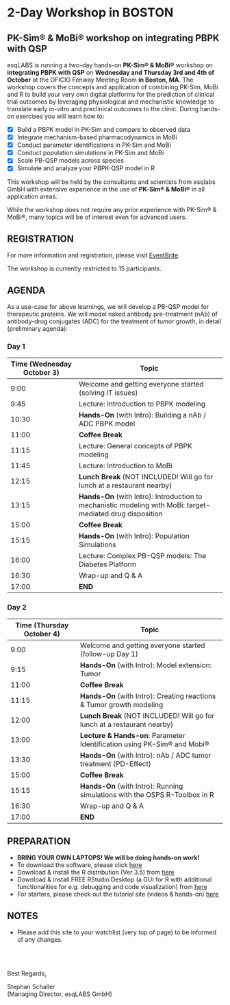 # 2-Day Workshop in BOSTON

## PK-Sim® &amp; MoBi® workshop on integrating PBPK with QSP 

esqLABS is running a two-day hands-on **PK-Sim® & MoBi®** workshop on **integrating PBPK with QSP** on **Wednesday and Thursday 3rd and 4th of October** at the OFICIO Fenway Meeting Room **in Boston, MA**. The workshop covers the concepts and application of combining PK-Sim, MoBi and R to build your very own digital platforms for the prediction of clinical trial outcomes by leveraging physiological and mechanistic knowledge to translate early in-vitro and preclinical outcomes to the clinic. During hands-on exercises you will learn how to:
- [x] Build a PBPK model in PK-Sim and compare to observed data
- [x] Integrate mechanism-based pharmacodynamics in MoBi
- [x] Conduct parameter identifications in PK-Sim and MoBi
- [x] Conduct population simulations in PK-Sim and MoBi
- [x] Scale PB-QSP models across species
- [x] Simulate and analyze your PBPK-QSP model in R

This workshop will be held by the consultants and scientists from esqlabs GmbH with extensive experience in the use of **PK-Sim® & MoBi®** in all application areas. 

While the workshop does not require any prior experience with PK-Sim® & MoBi®, many topics will be of interest even for advanced users.


## REGISTRATION

For more information and registration, please visit [EventBrite](https://www.eventbrite.com/e/2-day-pk-sim-mobi-workshop-on-integrating-pbpk-with-qsp-registration-48574282988).

The workshop is currently restricted to 15 participants.

## AGENDA

As a use-case for above learnings, we will develop a PB-QSP model for therapeutic proteins. We will model naked antibody pre-treatment (nAb) of antibody-drug conjugates (ADC) for the treatment of tumor growth, in detail (preliminary agenda):

### Day 1

| Time (Wednesday October 3) | Topic |
| ------------- | ------------- |
| 9:00 | Welcome and getting everyone started (solving IT issues) |
| 9:45 | Lecture: Introduction to PBPK modeling|
| 10:30 | **Hands-On** (with Intro): Building a nAb / ADC PBPK model |
| 11:00 | **Coffee Break** |
| 11:15 | Lecture: General concepts of PBPK modeling|
| 11:45 | Lecture: Introduction to MoBi |
| 12:15 | **Lunch Break** (NOT INCLUDED! Will go for lunch at a restaurant nearby)|
| 13:15 | **Hands-On** (with Intro): Introduction to mechanistic modeling with MoBi: target-mediated drug disposition |
| 15:00 | **Coffee Break** |
| 15:15 | **Hands-On** (with Intro): Population Simulations |
| 16:00 | Lecture: Complex PB-QSP models: The Diabetes Platform |
| 16:30 | Wrap-up and Q & A |
| 17:00 | **END** |

### Day 2

| Time (Thursday October 4) | Topic |
| ------------- | ------------- |
| 9:00 | Welcome and getting everyone started (follow-up Day 1) |
| 9:15 | **Hands-On** (with Intro): Model extension: Tumor |
| 11:00 | **Coffee Break** |
| 11:15 | **Hands-On** (with Intro): Creating reactions & Tumor growth modeling|
| 12:00 | **Lunch Break** (NOT INCLUDED! Will go for lunch at a restaurant nearby)|
| 13:00 | **Lecture & Hands-on**: Parameter Identification using PK-Sim® and Mobi® |
| 13:30 | **Hands-On** (with Intro): nAb / ADC tumor treatment (PD-Effect) |
| 15:00 | **Coffee Break** |
| 15:15 | **Hands-On** (with Intro): Running simulations with the OSPS R-Toolbox in R |
| 16:30 | Wrap-up and Q & A |
| 17:00 | **END** |

## PREPARATION

- **BRING YOUR OWN LAPTOPS! We will be doing hands-on work!**
- To download the software, please click [here]( http://setup.open-systems-pharmacology.org )
- Download & install the R distribution (Ver 3.5) from [here](https://cran.r-project.org/bin/windows/base/ )
- Download & install FREE RStudio Desktop (a GUI for R with additional functionalities for e.g. debugging and code visualization) from [here]( https://www.rstudio.com/products/rstudio/download/ )
- For starters, please check out the tutorial site (videos &amp; hands-on) [here](http://www.open-systems-pharmacology.org/#tutorials)

## NOTES

- Please add this site to your watchlist (very top of page) to be informed of any changes.

<br />
<br />

Best Regards,

Stephan Schaller <br />
(Managing Director, esqLABS GmbH)
